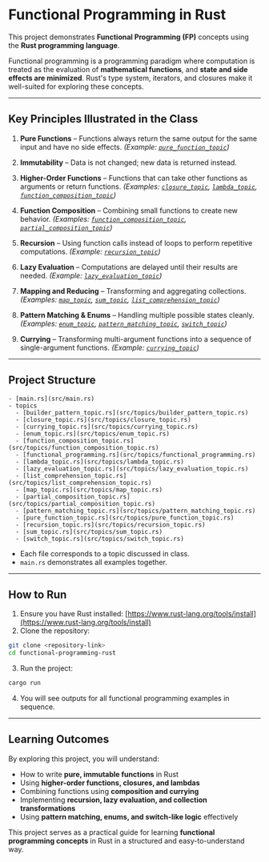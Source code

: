 # Functional Programming in Rust

This project demonstrates **Functional Programming (FP)** concepts using the **Rust programming language**.

Functional programming is a programming paradigm where computation is treated as the evaluation of **mathematical functions**, and **state and side effects are minimized**. Rust's type system, iterators, and closures make it well-suited for exploring these concepts.

---

## Key Principles Illustrated in the Class

1. **Pure Functions** – Functions always return the same output for the same input and have no side effects.
   *(Example: [`pure_function_topic`](./src/topics/pure_function_topic.rs))*

2. **Immutability** – Data is not changed; new data is returned instead.

3. **Higher-Order Functions** – Functions that can take other functions as arguments or return functions.
   *(Examples: [`closure_topic`](./src/topics/closure_topic.rs), [`lambda_topic`](./src/topics/lambda_topic.rs), [`function_composition_topic`](./src/topics/function_composition_topic.rs))*

4. **Function Composition** – Combining small functions to create new behavior.
   *(Examples: [`function_composition_topic`](./topics/function_composition_topic.rs), [`partial_composition_topic`](./src/topics/partial_composition_topic.rs))*

5. **Recursion** – Using function calls instead of loops to perform repetitive computations.
   *(Example: [`recursion_topic`](./src/topics/recursion_topic.rs))*

6. **Lazy Evaluation** – Computations are delayed until their results are needed.
   *(Example: [`lazy_evaluation_topic`](./src/topics/lazy_evaluation_topic.rs))*

7. **Mapping and Reducing** – Transforming and aggregating collections.
   *(Examples: [`map_topic`](./src/topics/map_topic.rs), [`sum_topic`](./src/topics/sum_topic.rs), [`list_comprehension_topic`](./src/topics/list_comprehension_topic.rs))*

8. **Pattern Matching & Enums** – Handling multiple possible states cleanly.
   *(Examples: [`enum_topic`](./src/topics/enum_topic.rs), [`pattern_matching_topic`](./src/topics/pattern_matching_topic.rs), [`switch_topic`](./src/topics/switch_topic.rs))*

9. **Currying** – Transforming multi-argument functions into a sequence of single-argument functions.
   *(Example: [`currying_topic`](./src/topics/currying_topic.rs))*

---

## Project Structure

```
- [main.rs](src/main.rs)
- topics
  - [builder_pattern_topic.rs](src/topics/builder_pattern_topic.rs)
  - [closure_topic.rs](src/topics/closure_topic.rs)
  - [currying_topic.rs](src/topics/currying_topic.rs)
  - [enum_topic.rs](src/topics/enum_topic.rs)
  - [function_composition_topic.rs](src/topics/function_composition_topic.rs)
  - [functional_programming.rs](src/topics/functional_programming.rs)
  - [lambda_topic.rs](src/topics/lambda_topic.rs)
  - [lazy_evaluation_topic.rs](src/topics/lazy_evaluation_topic.rs)
  - [list_comprehension_topic.rs](src/topics/list_comprehension_topic.rs)
  - [map_topic.rs](src/topics/map_topic.rs)
  - [partial_composition_topic.rs](src/topics/partial_composition_topic.rs)
  - [pattern_matching_topic.rs](src/topics/pattern_matching_topic.rs)
  - [pure_function_topic.rs](src/topics/pure_function_topic.rs)
  - [recursion_topic.rs](src/topics/recursion_topic.rs)
  - [sum_topic.rs](src/topics/sum_topic.rs)
  - [switch_topic.rs](src/topics/switch_topic.rs)

```

* Each file corresponds to a topic discussed in class.
* `main.rs` demonstrates all examples together.

---

## How to Run

1. Ensure you have Rust installed: [https://www.rust-lang.org/tools/install](https://www.rust-lang.org/tools/install)
2. Clone the repository:

```bash
git clone <repository-link>
cd functional-programming-rust
```

3. Run the project:

```bash
cargo run
```

4. You will see outputs for all functional programming examples in sequence.

---

## Learning Outcomes

By exploring this project, you will understand:

* How to write **pure, immutable functions** in Rust
* Using **higher-order functions, closures, and lambdas**
* Combining functions using **composition and currying**
* Implementing **recursion, lazy evaluation, and collection transformations**
* Using **pattern matching, enums, and switch-like logic** effectively

This project serves as a practical guide for learning **functional programming concepts** in Rust in a structured and easy-to-understand way.

